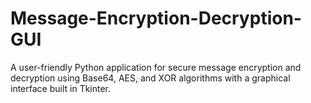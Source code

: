 # Message-Encryption-Decryption-GUI
A user-friendly Python application for secure message encryption and decryption using Base64, AES, and XOR algorithms with a graphical interface built in Tkinter.
